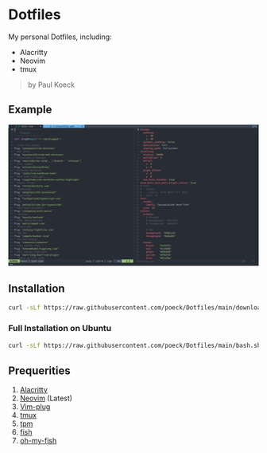 # Dotfiles

My personal Dotfiles, including:

- Alacritty
- Neovim
- tmux

> by Paul Koeck

## Example

![alt example](https://github.com/paulkoeckdev/DotFiles/blob/main/example.png?raw=true)

## Installation

```bash
curl -sLf https://raw.githubusercontent.com/poeck/Dotfiles/main/download.sh | bash
```

### Full Installation on Ubuntu

```bash
curl -sLf https://raw.githubusercontent.com/poeck/Dotfiles/main/bash.sh | bash
```

## Prequerities

1. [Alacritty](https://github.com/alacritty/alacritty)
2. [Neovim](https://neovim.io/) (Latest)
3. [Vim-plug](https://github.com/junegunn/vim-plug)
4. [tmux](https://github.com/tmux/tmux)
5. [tpm](https://github.com/tmux-plugins/tpm)
6. [fish](https://github.com/tmux-plugins/tpm)
7. [oh-my-fish](https://github.com/oh-my-fish/oh-my-fish)
